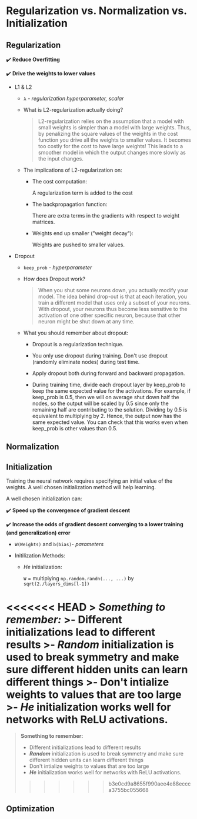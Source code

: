 # Regularization vs. Normalization vs. Initialization
## Regularization

:heavy_check_mark: **Reduce Overfitting**

:heavy_check_mark: **Drive the weights to lower values**

* L1 & L2

  * `λ` *- regularization hyperparameter, scalar*

  * What is L2-regularization actually doing?

      > L2-regularization relies on the assumption that a model with small weights is simpler than a model with large weights. Thus, by penalizing the square values of the weights in the cost function you drive all the weights to smaller values. It becomes too costly for the cost to have large weights! This leads to a smoother model in which the output changes more slowly as the input changes.

  * The implications of L2-regularization on:

    * The cost computation:

      A regularization term is added to the cost

    * The backpropagation function:

      There are extra terms in the gradients with respect to weight matrices.

    * Weights end up smaller ("weight decay"):

      Weights are pushed to smaller values.

* Dropout

  * `keep_prob` *- hyperparameter*

  * How does Dropout work?

    > When you shut some neurons down, you actually modify your model. The idea behind drop-out is that at each iteration, you train a different model that uses only a subset of your neurons. With dropout, your neurons thus become less sensitive to the activation of one other specific neuron, because that other neuron might be shut down at any time.

  * What you should remember about dropout:
    * Dropout is a regularization technique.

    * You only use dropout during training. Don't use dropout (randomly eliminate nodes) during test time.

    * Apply dropout both during forward and backward propagation.

    * During training time, divide each dropout layer by keep_prob to keep the same expected value for the activations. For example, if keep_prob is 0.5, then we will on average shut down half the nodes, so the output will be scaled by 0.5 since only the remaining half are contributing to the solution. Dividing by 0.5 is equivalent to multiplying by 2. Hence, the output now has the same expected value. You can check that this works even when keep_prob is other values than 0.5.

## Normalization

## Initialization

Training the neural network requires specifying an initial value of the weights. A well chosen initialization method will help learning.

A well chosen initialization can:

:heavy_check_mark: **Speed up the convergence of gradient descent**

:heavy_check_mark: **Increase the odds of gradient descent converging to a lower training (and generalization) error**

* `W(Weights)` and `b(bias)`- *parameters*

* Initilization Methods:

  * *He* initialization:

    `W` = multiplying `np.random.randn(..., ...)` by `sqrt(2./layers_dims[l-1])`

<<<<<<< HEAD
    > ***Something to remember:***
    >- Different initializations lead to different results
    >- ***Random*** initialization is used to break symmetry and make sure different hidden units can learn different things
    >- Don't intialize weights to values that are too large
    >- ***He*** initialization works well for networks with ReLU activations.
=======
> **Something to remember:**
>- Different initializations lead to different results
>- ***Random*** initialization is used to break symmetry and make sure different hidden units can learn different things
>- Don't intialize weights to values that are too large
>- ***He*** initialization works well for networks with ReLU activations.
>>>>>>> b3e0cd9a8655f990aee4e88eccca3755bc055668

## Optimization
